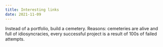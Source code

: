 ```yaml
---
title: Interesting links
date: 2021-11-09
---
```


Instead of a portfolio, build a cemetery.
Reasons: cemeteries are alive and full of idiosyncracies, every successful project is a result of 100s of failed attempts.
